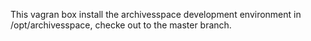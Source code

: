 This vagran box install the archivesspace development environment
in /opt/archivesspace, checke out to the master branch.
